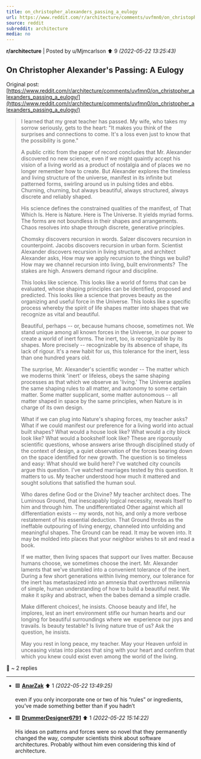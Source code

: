 ```yaml
---
title: on_christopher_alexanders_passing_a_eulogy
url: https://www.reddit.com/r/architecture/comments/uvfmn0/on_christopher_alexanders_passing_a_eulogy/
source: reddit
subreddit: architecture
media: no
---
```

**r/architecture** | Posted by u/Mjmcarlson ⬆️ 9 _(2022-05-22 13:25:43)_

## On Christopher Alexander's Passing: A Eulogy

Original post: [https://www.reddit.com/r/architecture/comments/uvfmn0/on_christopher_alexanders_passing_a_eulogy/](https://www.reddit.com/r/architecture/comments/uvfmn0/on_christopher_alexanders_passing_a_eulogy/)

>  I learned that my great teacher has passed. My wife, who takes my sorrow seriously, gets to the heart: "It makes you think of the surprises and connections to come. It's a loss even just to know that the possibility is gone."
> 
> A public critic from the paper of record concludes that Mr. Alexander discovered no new science, even if we might quaintly accept his vision of a living world as a product of nostalgia and of places we no longer remember how to create. But Alexander explores the timeless and living structure of the universe, manifest in its infinite but patterned forms, swirling around us in pulsing tides and ebbs. Churning, churning, but always beautiful, always structured, always discrete and reliably shaped. 
> 
> His science defines the constrained qualities of the manifest, of That Which Is. Here is Nature. Here is The Universe. It yields myriad forms. The forms are not boundless in their shapes and arrangements. Chaos resolves into shape through discrete, generative principles. 
> 
> Chomsky discovers recursion in words. Salzer discovers recursion in counterpoint. Jacobs discovers recursion in urban form. Scientist Alexander discovers recursion in living structure, and architect Alexander asks, How may we apply recursion to the things we build? How may we channel recursion into living, built environments?  The stakes are high. Answers demand rigour and discipline. 
> 
> This looks like science. This looks like a world of forms that can be evaluated, whose shaping principles can be identified, proposed and predicted. This looks like a science that proves beauty as the organizing and useful force in the Universe. This looks like a specific process whereby the spirit of life shapes matter into shapes that we recognize as vital and beautiful. 
> 
> Beautiful, perhaps -- or, because humans choose, sometimes not. We stand unique among all known forces in the Universe, in our power to create a world of inert forms. The inert, too, is recognizable by its shapes. More precisely -- recognizable by its absence of shape, its lack of rigour. It's a new habit for us, this tolerance for the inert, less than one hundred years old. 
> 
> The surprise, Mr. Alexander's scientific wonder -- The matter which we moderns think 'inert' or lifeless, obeys the same shaping processes as that which we observe as 'living.' The Universe applies the same shaping rules to all matter, and autonomy to some certain matter. Some matter supplicant, some matter autonomous -- all matter shaped in space by the same principles, when Nature is in charge of its own design.
> 
> What if we can plug into Nature's shaping forces, my teacher asks? What if we could manifest our preference for a living world into actual built shapes? What would a house look like? What would a city block look like? What would a bookshelf look like? These are rigorously scientific questions, whose answers arise through disciplined study of the context of design, a quiet observation of the forces bearing down on the space identified for new growth. The question is so timeless and easy: What should we build here? I've watched city councils argue this question. I've watched marriages tested by this question. It matters to us. My teacher understood how much it mattered and sought solutions that satisfied the human soul. 
> 
> Who dares define God or the Divine? My teacher architect does. The Luminous Ground, that inescapably logical necessity, reveals Itself to him and through him. The undifferentiated Other against which all differentiation exists -- my words, not his, and only a more verbose restatement of his essential deduction. That Ground throbs as the ineffable outpouring of living energy, channeled into unfolding and meaningful shapes. The Ground can be read. It may be woven into. It may be molded into places that your neighbor wishes to sit and read a book.
> 
> If we matter, then living spaces that support our lives matter. Because humans choose, we sometimes choose the inert. Mr. Alexander laments that we've stumbled into a convenient tolerance of the inert. During a few short generations within living memory, our tolerance for the inert has metastasized into an amnesia that overthrows millennia of simple, human understanding of how to build a beautiful nest. We make it spiky and abstract, when the babes demand a simple cradle. 
> 
> Make different choices!, he insists. Choose beauty and life!, he implores, lest an inert environment stifle our human hearts and our longing for beautiful surroundings where we  experience our joys and travails. Is beauty testable? Is living nature true of us? Ask the question, he insists. 
> 
> May you rest in long peace, my teacher. May your Heaven unfold in unceasing vistas into places that sing with your heart and confirm that which you knew could exist even among the world of the living. 

💬 ~ 2 replies

---

* 🟩 **[AnarZak](https://www.reddit.com/user/AnarZak)** ⬆️ 1 _(2022-05-22 13:49:25)_

	even if you only incorporate one or two of his “rules” or ingredients, you’ve made something better than if you hadn’t

* 🟩 **[DrummerDesigner6791](https://www.reddit.com/user/DrummerDesigner6791)** ⬆️ 1 _(2022-05-22 15:14:22)_

	His ideas on patterns and forces were so novel that they permanently changed the way, computer scientists think about software architectures. Probably without him even considering this kind of architecture.


